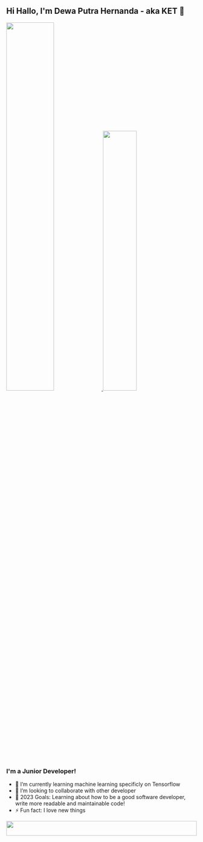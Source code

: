 ## Hi Hallo, I'm Dewa Putra Hernanda - aka KET 👋

<p align="left">
<a href="https://github.com/dewa-nanda">
  <img width="50%" src="https://github-readme-stats-eight-theta.vercel.app/api?username=dewa-nanda&show_icons=true&theme=algolia&include_all_commits=true&count_private=true"/>
  <img width="42%" src="https://github-readme-stats-eight-theta.vercel.app/api/top-langs/?username=dewa-nanda&layout=compact&langs_count=8&theme=algolia"/>
</a>
</p>

### I'm a Junior Developer!
- 🌱 I’m currently learning machine learning specificly on Tensorflow
- 👯 I’m looking to collaborate with other developer
- 🥅 2023 Goals: Learning about how to be a good software developer, write more readable and maintainable code!
- ⚡ Fun fact: I love new things

<img src="https://i.pinimg.com/originals/15/e7/e3/15e7e300166c962d3b8a22f60b5cac9e.gif"  width="100%" height="10%">

